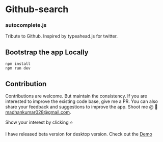 # Github-search

### autocomplete.js

Tribute to Github. Inspired by typeahead.js for twitter.

## Bootstrap the app Locally
```
npm install
npm run dev
```

Contribution
----------------------------------
Contributions are welcome. But maintain the consistency. If you are interested to improve the existing code base, give me a PR.
You can also share your feedback and suggestions to improve the app. Shoot me @ :email: madhankumar028@gmail.com.

Show your interest by clicking :star:

I have released beta version for desktop version. Check out the [Demo](https://madhankumar028.github.io/github-search/)
